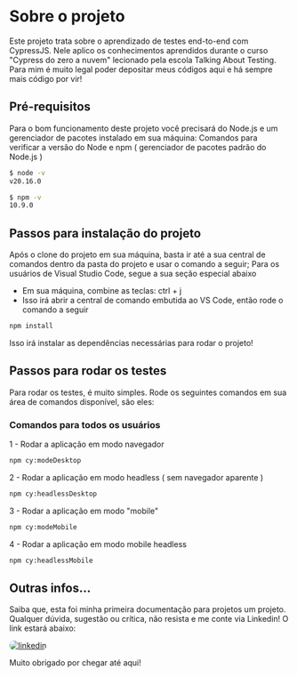 # Sobre o projeto
Este projeto trata sobre o aprendizado de testes end-to-end com CypressJS. Nele aplico os conhecimentos aprendidos durante o curso "Cypress do zero a nuvem" lecionado pela escola Talking About Testing. Para mim é muito legal poder depositar meus códigos aqui e há sempre mais código por vir!

## Pré-requisitos
Para o bom funcionamento deste projeto você precisará do Node.js e um gerenciador de pacotes instalado em sua máquina:
Comandos para verificar a versão do Node e npm ( gerenciador de pacotes padrão do Node.js )
```sh
$ node -v
v20.16.0

$ npm -v
10.9.0
```

## Passos para instalação do projeto
Após o clone do projeto em sua máquina, basta ir até a sua central de comandos dentro da pasta do projeto e usar o comando a seguir; Para os usuários de Visual Studio Code, segue a sua seção especial abaixo

- Em sua máquina, combine as teclas: ctrl + j
- Isso irá abrir a central de comando embutida ao VS Code, então rode o comando a seguir
```sh
npm install
```
Isso irá instalar as dependências necessárias para rodar o projeto!

## Passos para rodar os testes
Para rodar os testes, é muito simples. Rode os seguintes comandos em sua área de comandos disponível, são eles:

### Comandos para todos os usuários

1 - Rodar a aplicação em modo navegador
```sh
npm cy:modeDesktop
```

2 - Rodar a aplicação em modo headless ( sem navegador aparente )
```sh
npm cy:headlessDesktop
```

3 - Rodar a aplicação em modo "mobile"
```sh
npm cy:modeMobile
```

4 - Rodar a aplicação em modo mobile headless
```sh
npm cy:headlessMobile
```

## Outras infos...
Saiba que, esta foi minha primeira documentação para projetos um projeto. Qualquer dúvida, sugestão ou crítica, não resista e me conte via Linkedin! O link estará abaixo:

<a href="https://www.linkedin.com/in/fabiodasilvaramalho/" 
  target="_blank">
  <img alt="linkedin"
  src="https://img.shields.io/badge/-LinkedIn-%230077B5?style=for-the-badge&logo=linkedin&logoColor=white" 
  style="border-radius: 30px"
  target="_blank">
</a> 

Muito  obrigado por chegar até aqui! 

